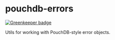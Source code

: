 pouchdb-errors
=========

[![Greenkeeper badge](https://badges.greenkeeper.io/pouchdb/errors.svg)](https://greenkeeper.io/)

Utils for working with PouchDB-style error objects.

